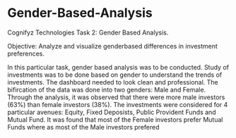 # Gender-Based-Analysis
Cognifyz Technologies Task 2: Gender Based Analysis.

Objective: Analyze and visualize genderbased differences in investment preferences.

In this particular task, gender based analysis was to be conducted. Study of investments was to be done based on gender to understand the trends of investments.
  The dashboard needed to look clean and professional. The bifircation of the data was done into two genders: Male and Female.
  Through the analysis, it was observed that there were more male investors (63%) than female investors (38%).
  The investments were considered for 4 particular avenues: Equity, Fixed Deposists, Public Provident Funds and Mutual Fund.
  It was found that most of the Female investors prefer Mutual Funds where as most of the Male investors prefered 
